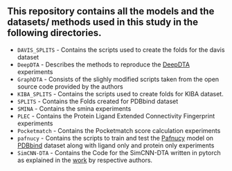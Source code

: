 

## This repository contains all the models and the datasets/ methods used in this study in the following directories.
* `DAVIS_SPLITS` - Contains the scripts used to create the folds for the davis dataset
* `DeepDTA` - Describes the methods to reproduce the [DeepDTA](https://academic.oup.com/bioinformatics/article/34/17/i821/5093245) experiments
* `GraphDTA` - Consists of the slighly modified scripts taken from the open source code provided by the authors
* `KIBA_SPLITS` - Contains the scripts used to create folds for KIBA dataset.
* `SPLITS` - Contains the Folds created for  PDBbind dataset
* `SMINA` - Contains the smina experiments 
* `PLEC` - Contains the Protein Ligand Extended Connectivity Fingerprint experiments
* `Pocketmatch` - Contains the Pocketmatch score calculation experiments
* `pafnucy` - Contains the scripts to train and test the [Pafnucy](https://gitlab.com/cheminfIBB/pafnucy) model on [PDBbind](http://www.pdbbind.org.cn/) dataset along with ligand only and protein only experiments
* `SimCNN-DTA` - Contains the Code for the SimCNN-DTA written in pytorch as explained in the [work](https://www.nature.com/articles/s41598-021-83679-y.pdf) by respective authors.
